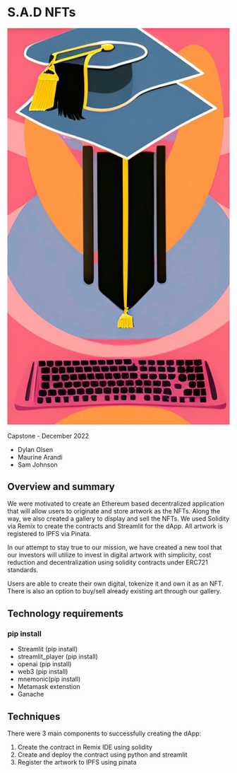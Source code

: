 # S.A.D NFTs

![image](Kila_la_heri_images/grad.jpg)

Capstone - December 2022


- Dylan Olsen
- Maurine Arandi
- Sam Johnson

## Overview and summary

We were motivated to create an Ethereum based decentralized application that will allow users to originate and store artwork as the NFTs. Along the way, we also created a gallery to display and sell the NFTs. We used Solidity via Remix to create the contracts and Streamlit for the dApp. All artwork is registered to IPFS via Pinata.

In our attempt to stay true to our mission, we have created a new tool that  our investors will utilize to invest in digital artwork with simplicity, cost reduction and decentralization using solidity contracts under ERC721 standards. 

Users are able to create their own digital, tokenize it and own it as an NFT. There is also an option to buy/sell already existing art through our gallery. 

## Technology requirements
### pip install
- Streamlit (pip install)
- streamlit_player (pip install)
- openai (pip install)
- web3 (pip install)
- mnemonic(pip install)
- Metamask extenstion
- Ganache

## Techniques
There were 3 main components to successfully creating the dApp:
1. Create the contract in Remix IDE using solidity
2. Create and deploy the contract using python and streamlit
3. Register the artwork to IPFS using pinata






